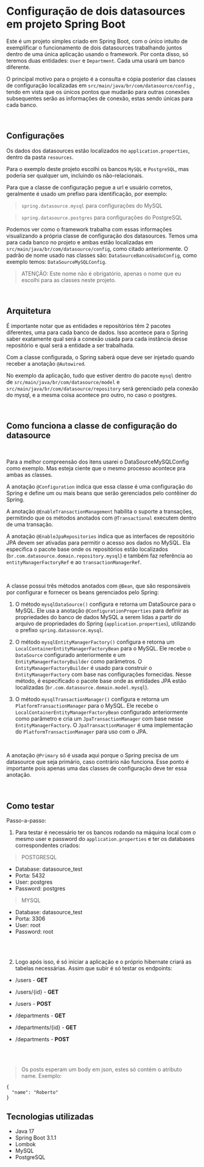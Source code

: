 # Configuração de dois datasources em projeto Spring Boot
Este é um projeto simples criado em Spring Boot, com o único intuito de exemplificar o funcionamento de dois datasources trabalhando juntos dentro de uma única aplicação usando o framework.
Por conta disso, só teremos duas entidades: `User` e `Department`. Cada uma usará um banco diferente.

O principal motivo para o projeto é a consulta e cópia posterior das classes de configuração localizadas em `src/main/java/br/com/datasource/config` , 
tendo em vista que os únicos pontos que mudarão para outras conexões subsequentes serão as informações de conexão,
estas sendo únicas para cada banco.

<br>

## Configurações
Os dados dos datasources estão localizados no `application.properties`, dentro da pasta `resources`.

Para o exemplo deste projeto escolhi os bancos `MySQL` e `PostgreSQL`, mas poderia ser qualquer um, incluindo os não-relacionais.

Para que a classe de configuração pegue a url e usuário corretos, geralmente é usado um prefixo para identificação, por exemplo:

> `spring.datasource.mysql` para configurações do MySQL

> `spring.datasource.postgres` para configurações do PostgreSQL

Podemos ver como o framework trabalha com essas informações visualizando a própria classe de configuração dos datasources. Temos uma para cada banco no projeto e ambas estão localizadas em `src/main/java/br/com/datasource/config`, como citado anteriormente. O padrão de nome 
usado nas classes são: `DataSourceBancoUsadoConfig`, como exemplo temos:
`DataSourceMySQLConfig`. 

> ATENÇÃO: Este nome não é obrigatório, apenas o nome que eu escolhi para as classes neste projeto.

<br>

## Arquitetura

É importante notar que as entidades e repositórios têm 2 pacotes diferentes, uma para cada banco de dados.
Isso acontece para o Spring saber exatamente qual será a conexão usada para cada instância desse repositório
e qual será a entidade a ser trabalhada.

Com a classe configurada, o Spring saberá oque deve ser injetado quando receber a anotação
`@Autowired`.

No exemplo da aplicação, tudo que estiver dentro do pacote `mysql` dentro de 
`src/main/java/br/com/datasource/model` e `src/main/java/br/com/datasource/repository` será gerenciado
pela conexão do mysql, e a mesma coisa acontece pro outro, no caso o postgres.

<br>

## Como funciona a classe de configuração do datasource

<br>

Para a melhor compreensão dos itens usarei o DataSourceMySQLConfig como exemplo. Mas esteja ciente que o mesmo processo acontece pra ambas as classes.

A anotação `@Configuration` indica que essa classe é uma configuração do Spring e define um ou mais beans que serão gerenciados pelo contêiner do Spring.

A anotação `@EnableTransactionManagement` habilita o suporte a transações, permitindo que os métodos anotados com `@Transactional` executem dentro de uma transação.

A anotação `@EnableJpaRepositories` indica que as interfaces de repositório JPA devem ser ativadas para permitir o acesso aos dados no MySQL. Ela especifica o pacote base onde os repositórios estão localizados (`br.com.datasource.domain.repository.mysql`) e também faz referência ao `entityManagerFactoryRef` e ao `transactionManagerRef`.

<br>

A classe possui três métodos anotados com `@Bean`, que são responsáveis por configurar e fornecer os beans gerenciados pelo Spring:

1. O método `mysqlDataSource()` configura e retorna um DataSource para o MySQL. Ele usa a anotação `@ConfigurationProperties` para definir as propriedades do banco de dados MySQL a serem lidas a partir do arquivo de propriedades do Spring (`application.properties`), utilizando o prefixo `spring.datasource.mysql`.

2. O método `mysqlEntityManagerFactory()` configura e retorna um `LocalContainerEntityManagerFactoryBean` para o MySQL. Ele recebe o `DataSource` configurado anteriormente e um `EntityManagerFactoryBuilder` como parâmetros. O `EntityManagerFactoryBuilder` é usado para construir o `EntityManagerFactory` com base nas configurações fornecidas. Nesse método, é especificado o pacote base onde as entidades JPA estão localizadas (`br.com.datasource.domain.model.mysql`).

3. O método `mysqlTransactionManager()` configura e retorna um `PlatformTransactionManager` para o MySQL. Ele recebe o `LocalContainerEntityManagerFactoryBean` configurado anteriormente como parâmetro e cria um `JpaTransactionManager` com base nesse `EntityManagerFactory`. O `JpaTransactionManager` é uma implementação do `PlatformTransactionManager` para uso com o JPA.

<br>

A anotação `@Primary` só é usada aqui porque o Spring precisa de um datasource que seja primário, caso contrário não funciona.
Esse ponto é importante pois apenas uma das classes de configuração deve ter essa anotação.

<br>

## Como testar

Passo-a-passo:

1. Para testar é necessário ter os bancos rodando na máquina local com o mesmo user e password do `application.properties` e ter os databases correspondentes criados:

> POSTGRESQL

- Database: datasource_test
- Porta: 5432
- User: postgres
- Password: postgres

> MYSQL

- Database: datasource_test
- Porta: 3306
- User: root
- Password: root

<br>
<br>

2. Logo após isso, é só iniciar a aplicação e o próprio hibernate criará as tabelas necessárias. Assim
que subir é só testar os endpoints:

- /users - **GET**
- /users/{id} - **GET**
- /users - **POST**

- /departments - **GET**
- /departments/{id} - **GET**
- /departments - **POST**

<br>
<br>

> Os posts esperam um body em json, estes só contém o atributo name. Exemplo:



    { 
      "name": "Roberto"
    }
    

## Tecnologias utilizadas

- Java 17
- Spring Boot 3.1.1
- Lombok
- MySQL
- PostgreSQL
